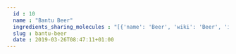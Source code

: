 ```yaml
---
  id : 10
  name : "Bantu Beer"
  ingredients_sharing_molecules : "[{'name': 'Beer', 'wiki': 'Beer', 'id': 9, 'category': 'Beverage Alcoholic', 'common_molecules': [527, 6560, 957, 8063, 7654, 12209, 1068, 14286, 8038]}, {'name': 'Apple', 'wiki': 'Apple', 'id': 162, 'category': 'Fruit', 'common_molecules': [527, 6560, 957, 8063, 240, 7654, 12209, 31284, 8038]}, {'name': 'Grape', 'wiki': 'Grape', 'id': 182, 'category': 'Fruit', 'common_molecules': [527, 6560, 957, 8063, 240, 7654, 12209, 31284, 8038]}, {'name': 'Cocoa', 'wiki': 'Theobroma_cacao', 'id': 283, 'category': 'Seed', 'common_molecules': [527, 6560, 957, 240, 7654, 12209, 31284, 14286, 8038]}, {'name': 'Beans', 'wiki': 'Bean', 'id': 284, 'category': 'Legume', 'common_molecules': [527, 6560, 957, 8063, 240, 7654, 1068, 14286, 31284]}]"
  slug : bantu-beer
  date : 2019-03-26T08:47:11+01:00
---
```



